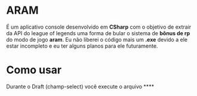 # ARAM
É um aplicativo console desenvolvido em **CSharp** com o objetivo de extrair da API do league of legends uma forma de bular o sistema de **bônus de rp** do modo de jogo **aram**. Eu não liberei o código mais um **.exe** devido a ele estar incompleto e eu ter alguns planos para ele futuramente.

# Como usar

Durante o Draft (champ-select) você execute o arquivo ****
